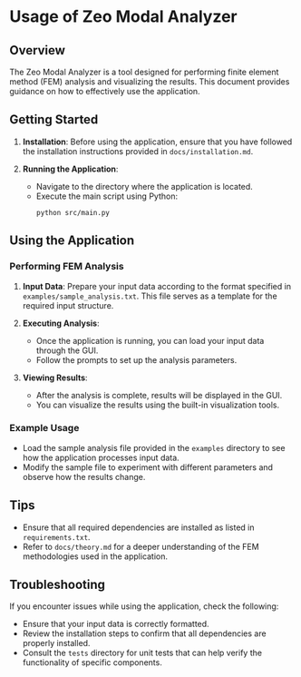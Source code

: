 # Usage of Zeo Modal Analyzer

## Overview
The Zeo Modal Analyzer is a tool designed for performing finite element method (FEM) analysis and visualizing the results. This document provides guidance on how to effectively use the application.

## Getting Started
1. **Installation**: Before using the application, ensure that you have followed the installation instructions provided in `docs/installation.md`.

2. **Running the Application**: 
   - Navigate to the directory where the application is located.
   - Execute the main script using Python:
     ```
     python src/main.py
     ```

## Using the Application
### Performing FEM Analysis
1. **Input Data**: Prepare your input data according to the format specified in `examples/sample_analysis.txt`. This file serves as a template for the required input structure.

2. **Executing Analysis**:
   - Once the application is running, you can load your input data through the GUI.
   - Follow the prompts to set up the analysis parameters.

3. **Viewing Results**:
   - After the analysis is complete, results will be displayed in the GUI.
   - You can visualize the results using the built-in visualization tools.

### Example Usage
- Load the sample analysis file provided in the `examples` directory to see how the application processes input data.
- Modify the sample file to experiment with different parameters and observe how the results change.

## Tips
- Ensure that all required dependencies are installed as listed in `requirements.txt`.
- Refer to `docs/theory.md` for a deeper understanding of the FEM methodologies used in the application.

## Troubleshooting
If you encounter issues while using the application, check the following:
- Ensure that your input data is correctly formatted.
- Review the installation steps to confirm that all dependencies are properly installed.
- Consult the `tests` directory for unit tests that can help verify the functionality of specific components.